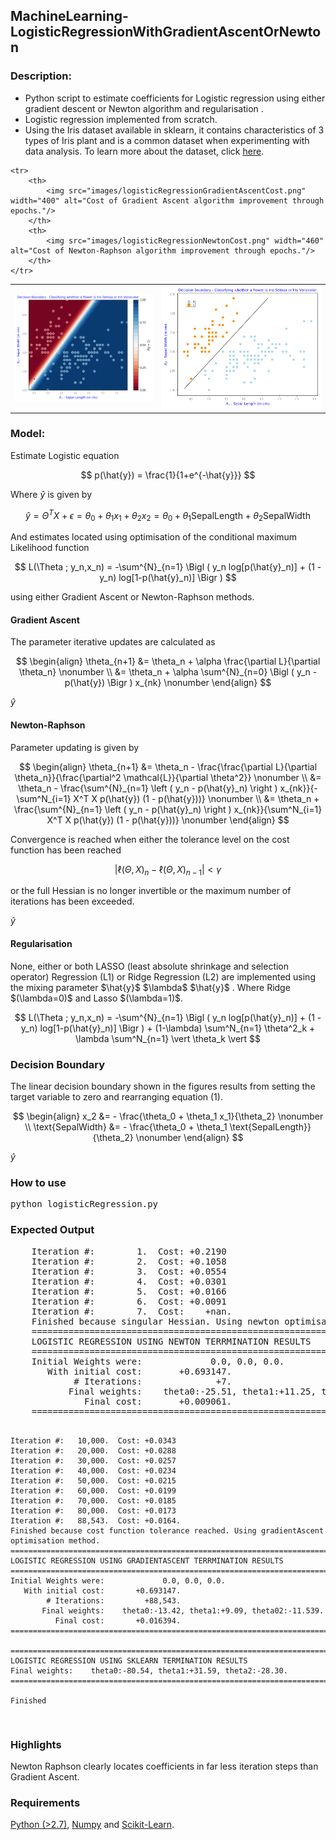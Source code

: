<h2>MachineLearning-LogisticRegressionWithGradientAscentOrNewton</h2>
<h3>Description:</h3>
<ul style="list-style-type:disc">
	<li>Python script to estimate coefficients for Logistic regression using either gradient descent or Newton algorithm and regularisation . </li>
	<li>Logistic regression implemented from scratch.</li>
	<li>Using the Iris dataset available in sklearn, it contains characteristics of 3 types of Iris plant and is a common dataset when experimenting with data analysis. To learn more about the dataset, click <a href="https://archive.ics.uci.edu/ml/datasets/iris">here</a>.</li>
</ul>


<table style="max-width:100%;white-space:nowrap;">
	<tr>	
		<th>	    
			<img src="images/logisticRegressionBoundaryFancy.png" width="400" alt="A fancy view of Logistic regression boundary."/>
		</th>
		<th>	    
			<img src="images/logisticRegressionBoundarySimple.png" width="460" alt="A simple view of Logistic regression boundary."/>
		</th>
	</tr>
	
	<tr>	
		<th>	    
			<img src="images/logisticRegressionGradientAscentCost.png" width="400" alt="Cost of Gradient Ascent algorithm improvement through epochs."/>
		</th>
		<th>	    
			<img src="images/logisticRegressionNewtonCost.png" width="460" alt="Cost of Newton-Raphson algorithm improvement through epochs."/>
		</th>
	</tr>
	
</table>
  

<h3>Model:</h3>
Estimate Logistic equation

$$
   p(\hat{y}) = \frac{1}{1+e^{-\hat{y}}}
$$

Where $\hat{y}$ is given by 

$$
	\begin{equation}\label{eq:Hypothesis}
		\hat{y} = \Theta^T X + \epsilon = \theta_0 + \theta_1 x_1 + \theta_2 x_2 = \theta_0 + \theta_1 \text{SepalLength} +  \theta_2 \text{SepalWidth}
	\end{equation}
$$

And estimates located using optimisation of the conditional maximum Likelihood function

$$	
	L(\Theta ; y_n,x_n) = -\sum^{N}_{n=1}  \Bigl (  y_n log[p(\hat{y}_n)] + (1 - y_n) log[1-p(\hat{y}_n)]  \Bigr )
$$

using either Gradient Ascent or Newton-Raphson methods.
 
<h4>Gradient Ascent</h4> 
The parameter iterative updates are calculated as

$$
	\begin{align}
		\theta_{n+1} &= \theta_n + \alpha \frac{\partial L}{\partial \theta_n}   \nonumber \\
					 &= \theta_n + \alpha \sum^{N}_{n=0} \Bigl ( y_n - p(\hat{y}) \Bigr ) x_{nk} \nonumber
	\end{align}
$$

 $\hat{y}$ 
<h4>Newton-Raphson</h4> 

Parameter updating is given by

$$
	\begin{align}
		\theta_{n+1} 	&= \theta_n - \frac{\frac{\partial L}{\partial \theta_n}}{\frac{\partial^2 \mathcal{L}}{\partial \theta^2}} 					\nonumber \\
						&= \theta_n - \frac{\sum^{N}_{n=1} \left ( y_n - p(\hat{y}_n) \right ) x_{nk}}{-\sum^N_{i=1} X^T X p(\hat{y}) (1 - p(\hat{y}))} \nonumber \\
						&= \theta_n + \frac{\sum^{N}_{n=1} \left ( y_n - p(\hat{y}_n) \right ) x_{nk}}{\sum^N_{i=1} X^T X p(\hat{y}) (1 - p(\hat{y}))}  \nonumber
	\end{align}
$$

Convergence is reached when either the tolerance level on the cost function has been reached

$$	
		\vert \ell(\Theta,X)_{n} - \ell(\Theta,X)_{n-1} \vert \lt \gamma	
$$

or the full Hessian is no longer invertible or the maximum number of iterations has been exceeded.
 
  $\hat{y}$ 
<h4>Regularisation</h4> 
None, either or both LASSO (least absolute shrinkage and selection operator) Regression (L1) or Ridge Regression (L2) are implemented using the mixing parameter $\hat{y}$  $\lambda$ $\hat{y}$ . Where Ridge $(\lambda=0)$ and Lasso $(\lambda=1)$.
 
$$
    	L(\Theta ; y_n,x_n) = -\sum^{N}_{n=1}  \Bigl (  y_n log[p(\hat{y}_n)] + (1 - y_n) log[1-p(\hat{y}_n)]  \Bigr )  + (1-\lambda) \sum^N_{n=1} \theta^2_k + \lambda \sum^N_{n=1} \vert \theta_k \vert
$$ 
 
  
<h3>Decision Boundary</H3>
The linear decision boundary shown in the figures results from setting the target variable to zero and rearranging equation (1).

$$
	\begin{align}
		x_2 &= - \frac{\theta_0 + \theta_1 x_1}{\theta_2}								\nonumber \\
		\text{SepalWidth} &= - \frac{\theta_0 + \theta_1 \text{SepalLength}}{\theta_2}  \nonumber
	\end{align}
$$

  $\hat{y}$ 
<h3>How to use</h3>
<pre>
python logisticRegression.py
</pre>
		
		
<h3>Expected Output</h3>
<pre>
	Iteration #:        1.  Cost: +0.2190
	Iteration #:        2.  Cost: +0.1058
	Iteration #:        3.  Cost: +0.0554
	Iteration #:        4.  Cost: +0.0301
	Iteration #:        5.  Cost: +0.0166
	Iteration #:        6.  Cost: +0.0091
	Iteration #:        7.  Cost:    +nan.
	Finished because singular Hessian. Using newton optimisation method.
	================================================================================
	LOGISTIC REGRESSION USING NEWTON TERRMINATION RESULTS
	================================================================================
	Initial Weights were:             0.0, 0.0, 0.0.
	   With initial cost:       +0.693147.
			# Iterations:              +7.    
		   Final weights:    theta0:-25.51, theta1:+11.25, theta02:-11.283.
			  Final cost:       +0.009061.
	================================================================================

	Iteration #:   10,000.  Cost: +0.0343
	Iteration #:   20,000.  Cost: +0.0288
	Iteration #:   30,000.  Cost: +0.0257
	Iteration #:   40,000.  Cost: +0.0234
	Iteration #:   50,000.  Cost: +0.0215
	Iteration #:   60,000.  Cost: +0.0199
	Iteration #:   70,000.  Cost: +0.0185
	Iteration #:   80,000.  Cost: +0.0173
	Iteration #:   88,543.  Cost: +0.0164.
	Finished because cost function tolerance reached. Using gradientAscent optimisation method.
	================================================================================
	LOGISTIC REGRESSION USING GRADIENTASCENT TERRMINATION RESULTS
	================================================================================
	Initial Weights were:             0.0, 0.0, 0.0.
	   With initial cost:       +0.693147.
			# Iterations:         +88,543.    
		   Final weights:    theta0:-13.42, theta1:+9.09, theta02:-11.539.
			  Final cost:       +0.016394.
	================================================================================

	================================================================================
	LOGISTIC REGRESSION USING SKLEARN TERMINATION RESULTS
	Final weights:    theta0:-80.54, theta1:+31.59, theta2:-28.30.
	================================================================================

	Finished
</pre>

<h3>Highlights</h3>
Newton Raphson clearly locates coefficients in far less iteration steps than Gradient Ascent.


<h3>Requirements</h3>
 <p><a href="https://www.python.org/">Python (>2.7)</a>, <a href="http://www.numpy.org/">Numpy</a> and <a href="https://scikit-learn.org/stable/">Scikit-Learn</a>.</p>
 
 
 
 
